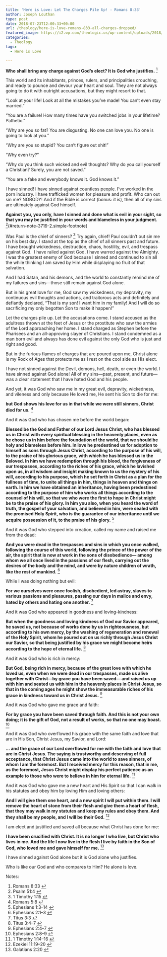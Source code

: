 ```yaml
---
title: 'Here is Love: Let The Charges Pile Up! - Romans 8:33'
author: Joseph Louthan
type: post
date: 2018-07-23T12:00:33+00:00
url: /theology/here-is-love-romans-833-all-charges-dropped/
featured_image: https://i2.wp.com/theologic.us/wp-content/uploads/2018/07/122990.jpg?resize=825%2C510
categories:
  - Theology
tags:
  - Here is Love

---
```

<p class="p1">
  <b>Who shall bring any charge against God’s elect? It is God who justifies.</b> <a class="simple-footnote" title="Romans 8:33" id="return-note-3719-1" href="#note-3719-1"><sup>1</sup></a>
</p>

<p class="p1">
  This world and its inhabitants, princes, rulers, and principalities crouching, and ready to pounce and devour your heart and soul. They are not always going to do it with outright accusations, but they might resort to that.
</p>

<p class="p1">
  “Look at your life! Look at all the mistakes you’ve made! You can’t even stay married.”
</p>

<p class="p1">
  “You are a failure! How many times have you switched jobs in your lifetime? Pathetic.”
</p>

<p class="p1">
  “Why are you so fat? You are disgusting. No one can love you. No one is going to look at you.”
</p>

<p class="p1">
  “Why are you so stupid? You can’t figure out shit!”
</p>

<p class="p1">
  “Why even try?”
</p>

<p class="p1">
  “Why do you think such wicked and evil thoughts? Why do you call yourself a Christian? Surely, you are not saved.”
</p>

<p class="p1">
  “You are a fake and everybody knows it. God knows it.”
</p>

<p class="p1">
  I have sinned! I have sinned against countless people. I’ve worked in the porn industry. I have trafficked women for pleasure and profit. Who can out sin me? NOBODY! And if the Bible is correct (bonus: it is), then all of my sins are ultimately against God himself.
</p>

**<span lang="en-US">Against you, you only, have I sinned and done what is evil in your sight, so that you may be justified in your words and blameless in your judgment.</span>** [<sup>2</sup>][1]{#return-note-3719-2.simple-footnote}

<p class="p1">
  Was Paul is the chief of sinners? <a class="simple-footnote" title="1 Timothy 1:15" id="return-note-3719-3" href="#note-3719-3"><sup>3</sup></a> Try again, chief! Paul couldn’t out sin me on his best day. I stand at the top as the chief of all sinners past and future.<span class="Apple-converted-space">  </span>I have brought wickedness, destruction, chaos, hostility, evil, and trespass against God.<span class="Apple-converted-space">  </span>I have railed against God. I have warred against the Almighty.<span class="Apple-converted-space">  </span>I was the greatest enemy of God because I sinned and continued to sin all the while thinking I am saved by Him while displaying no fruit of that salvation.
</p>

<p class="p1">
  And I had Satan, and his demons, and the world to constantly remind me of my failures and sins—those still remain against God alone.
</p>

<p class="p1">
  But in his great love for me, God saw my wickedness, my depravity, my continuous evil thoughts and actions, and traitorous acts and definitely and defiantly declared, “That is my son! I want him in my family! And I will do so sacrificing my only begotten Son to make it happen!”
</p>

<p class="p1">
  Let the charges pile up. Let the accusations come. I stand accused as the adultress thrown at the feet of Jesus or the prostitute who saw the armies of the Lord approaching her home. I stand charged as Stephen before the Pharisees and an all-approving slayer of Christians. I stand condemned as a man born evil and always has done evil against the only God who is just and right and good.
</p>

<p class="p1">
  But in the furious flames of charges that are poured upon me, Christ alone is my Rock of Ages that protects me as I rest on the cool side as His elect.
</p>

<p class="p1">
  I have not sinned against the Devil, demons, hell, death, or even the world. I have sinned against God alone! All of my sins—past, present, and future—was a clear statement that I have hated God and his people.
</p>

<p class="p1">
  And yet, it was God who saw me in my great evil, depravity, wickedness, and vileness and only because He loved me, He sent his Son to die for me:
</p>

<p class="p1">
  <b>but God shows his love for us in that while we were still sinners, Christ died for us.</b> <a class="simple-footnote" title="Romans 5:8" id="return-note-3719-4" href="#note-3719-4"><sup>4</sup></a>
</p>

<p class="p1">
  And it was God who has chosen me before the world began:
</p>

<p class="p1">
  <b>Blessed be the God and Father of our Lord Jesus Christ, who has blessed us in Christ with every spiritual blessing in the heavenly places, </b><i> </i><b>even as he chose us in him before the foundation of the world, that we should be holy and blameless before him. In love </b><i> </i><b>he predestined us for adoption to himself as sons through Jesus Christ, according to the purpose of his will, </b><i> </i><b>to the praise of his glorious grace, with which he has blessed us in the Beloved. </b><i> </i><b>In him we have redemption through his blood, the forgiveness of our trespasses, according to the riches of his grace, </b><i> </i><b>which he lavished upon us, in all wisdom and insight </b><i> </i><b>making known to us the mystery of his will, according to his purpose, which he set forth in Christ </b><i> </i><b>as a plan for the fullness of time, to unite all things in him, things in heaven and things on earth. </b><i> </i><b>In him we have obtained an inheritance, having been predestined according to the purpose of him who works all things according to the counsel of his will, </b><i> </i><b>so that we who were the first to hope in Christ might be to the praise of his glory. </b><i> </i><b>In him you also, when you heard the word of truth, the gospel of your salvation, and believed in him, were sealed with the promised Holy Spirit, </b><i> </i><b>who is the guarantee of our inheritance until we acquire possession of it, to the praise of his glory.</b> <a class="simple-footnote" title="Ephesians 1:3–14" id="return-note-3719-5" href="#note-3719-5"><sup>5</sup></a>
</p>

<p class="p1">
  And it was God who stepped into creation, called my name and raised me from the dead:
</p>

<p class="p1">
  <b>And you were dead in the trespasses and sins </b><i> </i><b>in which you once walked, following the course of this world, following the prince of the power of the air, the spirit that is now at work in the sons of disobedience— </b><i> </i><b>among whom we all once lived in the passions of our flesh, carrying out the desires of the body and the mind, and were by nature children of wrath, like the rest of mankind.</b> <a class="simple-footnote" title="Ephesians 2:1–3" id="return-note-3719-6" href="#note-3719-6"><sup>6</sup></a>
</p>

<p class="p1">
  While I was doing nothing but evil:
</p>

<p class="p1">
  <b>For we ourselves were once foolish, disobedient, led astray, slaves to various passions and pleasures, passing our days in malice and envy, hated by others and hating one another.</b> <a class="simple-footnote" title="Titus 3:3" id="return-note-3719-7" href="#note-3719-7"><sup>7</sup></a>
</p>

<p class="p1">
  And it was God who appeared in goodness and loving-kindness:
</p>

<p class="p1">
  <b>But when the goodness and loving kindness of God our Savior appeared, </b><i> </i><b>he saved us, not because of works done by us in righteousness, but according to his own mercy, by the washing of regeneration and renewal of the Holy Spirit, </b><i> </i><b>whom he poured out on us richly through Jesus Christ our Savior, </b><i> </i><b>so that being justified by his grace we might become heirs according to the hope of eternal life.</b> <a class="simple-footnote" title="Titus 3:4–7" id="return-note-3719-8" href="#note-3719-8"><sup>8</sup></a>
</p>

<p class="p1">
  And it was God who is rich in mercy:
</p>

<p class="p1">
  <b>But God, being rich in mercy, because of the great love with which he loved us, </b><i> </i><b>even when we were dead in our trespasses, made us alive together with Christ—by grace you have been saved— </b><i> </i><b>and raised us up with him and seated us with him in the heavenly places in Christ Jesus, </b><i> </i><b>so that in the coming ages he might show the immeasurable riches of his grace in kindness toward us in Christ Jesus.</b> <a class="simple-footnote" title="Ephesians 2:4–7" id="return-note-3719-9" href="#note-3719-9"><sup>9</sup></a>
</p>

<p class="p1">
  And it was God who gave me grace and faith:
</p>

<p class="p1">
  <b>For by grace you have been saved through faith. And this is not your own doing; it is the gift of God, </b><i> </i><b>not a result of works, so that no one may boast.</b> <a class="simple-footnote" title="Ephesians 2:8–9" id="return-note-3719-10" href="#note-3719-10"><sup>10</sup></a>
</p>

<p class="p1">
  And it was God who overflowed his grace with the same faith and love that are in His Son, Christ Jesus, my Savior, and Lord:
</p>

<p class="p1">
  <b>… and the grace of our Lord overflowed for me with the faith and love that are in Christ Jesus. </b><i> </i><b>The saying is trustworthy and deserving of full acceptance, that Christ Jesus came into the world to save sinners, of whom I am the foremost. </b><i> </i><b>But I received mercy for this reason, that in me, as the foremost, Jesus Christ might display his perfect patience as an example to those who were to believe in him for eternal life.</b> <a class="simple-footnote" title="1 Timothy 1:14–16" id="return-note-3719-11" href="#note-3719-11"><sup>11</sup></a>
</p>

<p class="p1">
  And it was God who gave me a new heart and His Spirit so that I can walk in his statutes and obey him by loving Him and loving others:
</p>

<p class="p1">
  <b>And I will give them one heart, and a new spirit I will put within them. I will remove the heart of stone from their flesh and give them a heart of flesh, </b><i> </i><b>that they may walk in my statutes and keep my rules and obey them. And they shall be my people, and I will be their God.</b> <a class="simple-footnote" title="Ezekiel 11:19–20" id="return-note-3719-12" href="#note-3719-12"><sup>12</sup></a>
</p>

<p class="p1">
  I am elect and justified and saved all because what Christ has done for me:
</p>

<p class="p1">
  <b>I have been crucified with Christ. It is no longer I who live, but Christ who lives in me. And the life I now live in the flesh I live by faith in the Son of God, who loved me and gave himself for me.</b> <a class="simple-footnote" title="Galatians 2:20" id="return-note-3719-13" href="#note-3719-13"><sup>13</sup></a>
</p>

<p class="p1">
  I have sinned against God alone but it is God alone who justifies.
</p>

<p class="p1">
  Who is like our God and who compares to Him? He alone is love.
</p>

<div class="simple-footnotes">
  <p class="notes">
    Notes:
  </p>
  
  <ol>
    <li id="note-3719-1">
      Romans 8:33 <a href="#return-note-3719-1">&#8617;</a>
    </li>
    <li id="note-3719-2">
      <span lang="en-US">Psalm 51:4</span> <a href="#return-note-3719-2">&#8617;</a>
    </li>
    <li id="note-3719-3">
      1 Timothy 1:15 <a href="#return-note-3719-3">&#8617;</a>
    </li>
    <li id="note-3719-4">
      Romans 5:8 <a href="#return-note-3719-4">&#8617;</a>
    </li>
    <li id="note-3719-5">
      Ephesians 1:3–14 <a href="#return-note-3719-5">&#8617;</a>
    </li>
    <li id="note-3719-6">
      Ephesians 2:1–3 <a href="#return-note-3719-6">&#8617;</a>
    </li>
    <li id="note-3719-7">
      Titus 3:3 <a href="#return-note-3719-7">&#8617;</a>
    </li>
    <li id="note-3719-8">
      Titus 3:4–7 <a href="#return-note-3719-8">&#8617;</a>
    </li>
    <li id="note-3719-9">
      Ephesians 2:4–7 <a href="#return-note-3719-9">&#8617;</a>
    </li>
    <li id="note-3719-10">
      Ephesians 2:8–9 <a href="#return-note-3719-10">&#8617;</a>
    </li>
    <li id="note-3719-11">
      1 Timothy 1:14–16 <a href="#return-note-3719-11">&#8617;</a>
    </li>
    <li id="note-3719-12">
      Ezekiel 11:19–20 <a href="#return-note-3719-12">&#8617;</a>
    </li>
    <li id="note-3719-13">
      Galatians 2:20 <a href="#return-note-3719-13">&#8617;</a>
    </li>
  </ol>
</div>

 [1]: #note-3719-2 "Psalm 51:4"